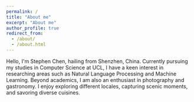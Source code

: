 ```yaml
---
permalink: /
title: "About me"
excerpt: "About me"
author_profile: true
redirect_from: 
  - /about/
  - /about.html
---
```



Hello, I'm Stephen Chen, hailing from Shenzhen, China. Currently pursuing my studies in Computer Science at UCL, I have a keen interest in researching areas such as Natural Language Processing and Machine Learning. Beyond academics, I am also an enthusiast in photography and gastronomy. I enjoy exploring different locales, capturing scenic moments, and savoring diverse cuisines.
